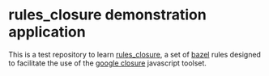 # rules_closure demonstration application

This is a test repository to learn [rules_closure], a set of [bazel]
rules designed to facilitate the use of the [google closure]
javascript toolset.

[bazel]: http://www.bazel.io
[google closure]:https://developers.google.com/closure
[rules_closure]: https://github.com/bazelbuild/rules_closure
